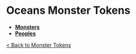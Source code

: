 # Oceans Monster Tokens
- **[Monsters](https://github.com/acodcha/DnD5e/tree/main/tokens/monsters/oceans/monsters)**
- **[Peoples](https://github.com/acodcha/DnD5e/tree/main/tokens/monsters/oceans/peoples)**

[< Back to Monster Tokens](../README.md#monster-tokens)
